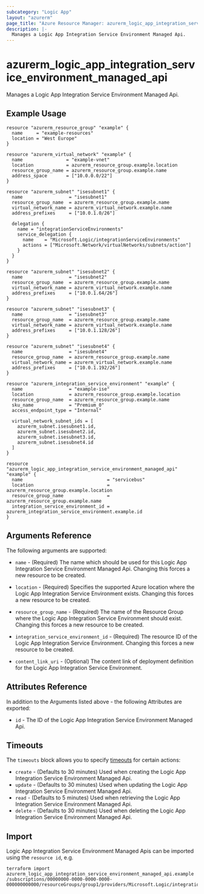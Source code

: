 ```yaml
---
subcategory: "Logic App"
layout: "azurerm"
page_title: "Azure Resource Manager: azurerm_logic_app_integration_service_environment_managed_api"
description: |-
  Manages a Logic App Integration Service Environment Managed Api.
---
```


# azurerm_logic_app_integration_service_environment_managed_api

Manages a Logic App Integration Service Environment Managed Api.

## Example Usage

```hcl
resource "azurerm_resource_group" "example" {
  name     = "example-resources"
  location = "West Europe"
}

resource "azurerm_virtual_network" "example" {
  name                = "example-vnet"
  location            = azurerm_resource_group.example.location
  resource_group_name = azurerm_resource_group.example.name
  address_space       = ["10.0.0.0/22"]
}

resource "azurerm_subnet" "isesubnet1" {
  name                 = "isesubnet1"
  resource_group_name  = azurerm_resource_group.example.name
  virtual_network_name = azurerm_virtual_network.example.name
  address_prefixes     = ["10.0.1.0/26"]

  delegation {
    name = "integrationServiceEnvironments"
    service_delegation {
      name    = "Microsoft.Logic/integrationServiceEnvironments"
      actions = ["Microsoft.Network/virtualNetworks/subnets/action"]
    }
  }
}

resource "azurerm_subnet" "isesubnet2" {
  name                 = "isesubnet2"
  resource_group_name  = azurerm_resource_group.example.name
  virtual_network_name = azurerm_virtual_network.example.name
  address_prefixes     = ["10.0.1.64/26"]
}

resource "azurerm_subnet" "isesubnet3" {
  name                 = "isesubnet3"
  resource_group_name  = azurerm_resource_group.example.name
  virtual_network_name = azurerm_virtual_network.example.name
  address_prefixes     = ["10.0.1.128/26"]
}

resource "azurerm_subnet" "isesubnet4" {
  name                 = "isesubnet4"
  resource_group_name  = azurerm_resource_group.example.name
  virtual_network_name = azurerm_virtual_network.example.name
  address_prefixes     = ["10.0.1.192/26"]
}

resource "azurerm_integration_service_environment" "example" {
  name                 = "example-ise"
  location             = azurerm_resource_group.example.location
  resource_group_name  = azurerm_resource_group.example.name
  sku_name             = "Premium_0"
  access_endpoint_type = "Internal"

  virtual_network_subnet_ids = [
    azurerm_subnet.isesubnet1.id,
    azurerm_subnet.isesubnet2.id,
    azurerm_subnet.isesubnet3.id,
    azurerm_subnet.isesubnet4.id
  ]
}

resource "azurerm_logic_app_integration_service_environment_managed_api" "example" {
  name                               = "servicebus"
  location                           = azurerm_resource_group.example.location
  resource_group_name                = azurerm_resource_group.example.name
  integration_service_environment_id = azurerm_integration_service_environment.example.id
}
```

## Arguments Reference

The following arguments are supported:

* `name` - (Required) The name which should be used for this Logic App Integration Service Environment Managed Api. Changing this forces a new resource to be created.

* `location` - (Required) Specifies the supported Azure location where the Logic App Integration Service Environment exists. Changing this forces a new resource to be created.

* `resource_group_name` - (Required) The name of the Resource Group where the Logic App Integration Service Environment should exist. Changing this forces a new resource to be created.

* `integration_service_environment_id` - (Required) The resource ID of the Logic App Integration Service Environment. Changing this forces a new resource to be created.

* `content_link_uri` - (Optional) The content link of deployment definition for the Logic App Integration Service Environment.

## Attributes Reference

In addition to the Arguments listed above - the following Attributes are exported:

* `id` - The ID of the Logic App Integration Service Environment Managed Api.

## Timeouts

The `timeouts` block allows you to specify [timeouts](https://www.terraform.io/docs/configuration/resources.html#timeouts) for certain actions:

* `create` - (Defaults to 30 minutes) Used when creating the Logic App Integration Service Environment Managed Api.
* `update` - (Defaults to 30 minutes) Used when updating the Logic App Integration Service Environment Managed Api.
* `read` - (Defaults to 5 minutes) Used when retrieving the Logic App Integration Service Environment Managed Api.
* `delete` - (Defaults to 30 minutes) Used when deleting the Logic App Integration Service Environment Managed Api.

## Import

Logic App Integration Service Environment Managed Apis can be imported using the `resource id`, e.g.

```shell
terraform import azurerm_logic_app_integration_service_environment_managed_api.example /subscriptions/00000000-0000-0000-0000-000000000000/resourceGroups/group1/providers/Microsoft.Logic/integrationServiceEnvironments/ise1/managedApis/servicebus
```
